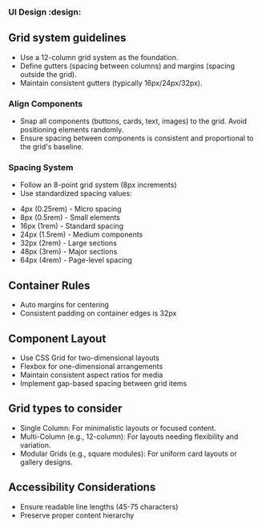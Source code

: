 ### UI Design :design:

## Grid system guidelines
* Use a 12-column grid system as the foundation.
* Define gutters (spacing between columns) and margins (spacing outside the grid).
* Maintain consistent gutters (typically 16px/24px/32px).

### Align Components
* Snap all components (buttons, cards, text, images) to the grid. Avoid positioning elements randomly.
* Ensure spacing between components is consistent and proportional to the grid's baseline.

### Spacing System
* Follow an 8-point grid system (8px increments)
* Use standardized spacing values:
- 4px (0.25rem) - Micro spacing
- 8px (0.5rem) - Small elements
- 16px (1rem) - Standard spacing
- 24px (1.5rem) - Medium components
- 32px (2rem) - Large sections
- 48px (3rem) - Major sections
- 64px (4rem) - Page-level spacing

## Container Rules
* Auto margins for centering
* Consistent padding on container edges is 32px

## Component Layout
* Use CSS Grid for two-dimensional layouts
* Flexbox for one-dimensional arrangements
* Maintain consistent aspect ratios for media
* Implement gap-based spacing between grid items

## Grid types to consider
* Single Column: For minimalistic layouts or focused content.
* Multi-Column (e.g., 12-column): For layouts needing flexibility and variation.
* Modular Grids (e.g., square modules): For uniform card layouts or gallery designs.

## Accessibility Considerations
* Ensure readable line lengths (45-75 characters)
* Preserve proper content hierarchy